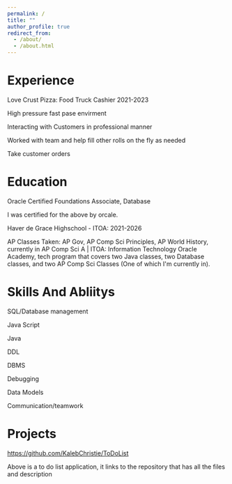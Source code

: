 ```yaml
---
permalink: /
title: ""
author_profile: true
redirect_from: 
  - /about/
  - /about.html
---
```

# Experience

​​Love Crust Pizza: Food Truck Cashier ​​2021-2023​ 

High pressure fast pase envirment

Interacting with Customers in professional manner

Worked with team and help fill other rolls on the fly as needed 

Take customer orders 

# Education

Oracle Certified Foundations Associate, Database

I was certified for the above by orcale.

Haver de Grace Highschool - ITOA: ​2021-2026	 

AP Classes Taken: AP Gov, AP Comp Sci Principles, AP World History, currently in AP Comp Sci A | ITOA: Information Technology Oracle Academy, tech program that covers two Java classes, two Database classes, and two AP Comp Sci Classes (One of which I'm currently in). 

# Skills And Abliitys

SQL/Database management 

Java Script 

Java 

DDL 

DBMS 

Debugging 

Data Models 

Communication/teamwork 

# Projects
https://github.com/KalebChristie/ToDoList

Above is a to do list application, it links to the repository that has all the files and description
